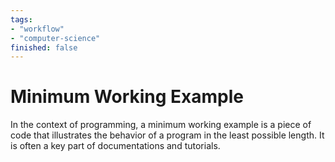 ```yaml
---
tags:
- "workflow"
- "computer-science"
finished: false
---
```


# Minimum Working Example

In the context of programming, a minimum working example is a piece of code that illustrates the behavior of a program in the least possible length. It is often a key part of documentations and tutorials.


